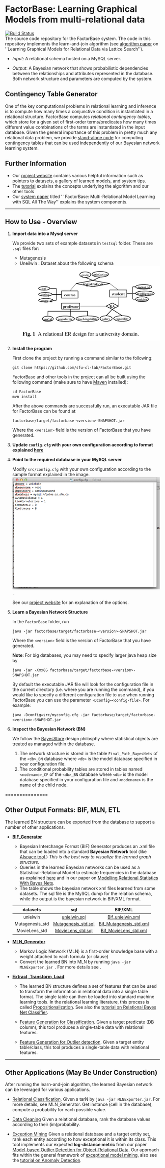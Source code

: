 # FactorBase: Learning Graphical Models from multi-relational data

[![Build Status](https://travis-ci.org/sfu-cl-lab/FactorBase.svg?branch=master)](https://travis-ci.org/sfu-cl-lab/FactorBase)   
The source code repository for the FactorBase system. 
The code in this repository implements the learn-and-join algorithm (see [algorithm paper](http://www.cs.sfu.ca/~oschulte/pubs.html) on  ''Learning Graphical Models for Relational Data via Lattice Search''). 


+ _Input_: A relational schema hosted on a MySQL server. 

+ _Output_: A Bayesian network that shows probabilistic dependencies between the relationships and attributes represented in the database. Both network structure and parameters are computed by the system.

## Contingency Table Generator

One of the key computational problems in relational learning and inference is to compute how many times a conjunctive condition is instantiated in a relational structure. FactorBase computes _relational contingency tables_, which store for a given set of first-order terms/predicates how many times different value combinations of the terms are instantiated in the input database. Given the general importance of this problem in pretty much any relational data problem, we provide [stand-alone code](https://github.com/sfu-cl-lab/FactorBase/blob/master/documentation/ct-table-generator.md) for computing contingency tables that can be  used independently of our Bayesian network learning system.


## Further Information

+ Our [project website](https://sfu-cl-lab.github.io/FactorBase/) contains various helpful information such as pointers to datasets, a gallery of learned models, and system tips. 
+ The [tutorial](https://oschulte.github.io/srl-tutorial-slides/) explains the concepts underlying the algorithm and our other tools 
+ Our [system paper](http://www.cs.sfu.ca/~oschulte/pubs.html) titled '' FactorBase: Multi-Relational Model Learning with SQL All The Way'' explains the system components.

-------------------------------------

## How to Use - Overview

1. **Import data into a Mysql server**

	We provide two sets of example datasets in `testsql` folder. These are `.sql` files for:
	* Mutagenesis
	* Uneilwin : Dataset about the following schema ![University Schema](/images/univschema.png)

2. **Install the program** 

	First clone the project by running a command similar to the following:

	```shell
	git clone https://github.com/sfu-cl-lab/FactorBase.git
	```

	FactorBase and other tools in the project can all be built using the following command (make sure to have [Maven](https://maven.apache.org) installed):

	```shell
	cd FactorBase
	mvn install
	```

	After the above commands are successfully run, an executable JAR file for FactorBase can be found at:

	```shell
	factorbase/target/factorbase-<version>-SNAPSHOT.jar
	```
	Where the `<version>` field is the version of FactorBase that you have generated.

3.  **Update `config.cfg`  with your own configuration according to format explained [here](https://sfu-cl-lab.github.io/FactorBase/options.html)**

4. **Point to the required database in your MySQL server**

	Modify `src/config.cfg` with your own configuration according to the sample format explained in the image. ![Sample Configuration](/images/configuration.png).

	See our [project website](https://sfu-cl-lab.github.io/FactorBase/options.html) for an explanation of the options.

5. **Learn a Bayesian Network Structure**

	In the `FactorBase` folder, run

	```shell
	java -jar factorbase/target/factorbase-<version>-SNAPSHOT.jar
	```

	Where the `<version>` field is the version of FactorBase that you have generated.

	**Note**: For big databases, you may need to specify larger java heap size by

	```shell
	java -jar -Xmx8G factorbase/target/factorbase-<version>-SNAPSHOT.jar
	```

	By default the executable JAR file will look for the configuration file in the current directory (i.e. where you are running the command), if you would like to specify a different configuration file to use when running FactorBase you can use the parameter `-Dconfig=<config-file>`.  For example:

	```shell
	java -Dconfig=src/myconfig.cfg -jar factorbase/target/factorbase-<version>-SNAPSHOT.jar
	```

6. **Inspect the Bayesian Network (BN)**

	We follow the [BayesStore](http://dl.acm.org/citation.cfm?id=1453896) design philosphy where statistical objects are treated as managed within the database. 

	1. The network structure is stored in the table `Final_Path_BayesNets` of the `<db>_BN` database where `<db>` is the model database specified in your configuration file.
	2. The conditional probability tables are stored in tables named `<nodename>_CP` of the `<db>_BN` database where `<db>` is the model database specified in your configuration file and `<nodename>` is the name of the child node.

===============
## Other Output Formats: BIF, MLN, ETL

The learned BN structure can be exported from the database to support a number of other applications.

+ **[BIF_Generator](https://github.com/sfu-cl-lab/BIF_Generator)**
	* Bayesian Interchange Format (BIF) Generator produces an .xml file that can be loaded into a standard **Bayesian Network** tool (like [AIspace tool](http://aispace.org/bayes/).) 
	*This is the *best* way to visualize the learned graph structure.* 
	* Queries in the learned Bayesian networks can be used as a Statistical-Relational Model to estimate frequencies in the database as explained [here](https://www.researchgate.net/publication/2919745_Selectivity_Estimation_using_Probabilistic_Models) and in our paper on [Modelling Relational Statistics With Bayes Nets](http://www.cs.sfu.ca/%7Eoschulte/files/pubs/ilp2012.pdf). 
	* The table shows the bayesian network xml files learned from some datasets. The sql file is the MySQL dump for the relation schema, while the output is the bayesian network in BIF/XML format.

	| datasets      	      | sql                         | BIF/XML                   |
	| :-------------: 	      |:-------------:              |  :-----:                   |
	| unielwin | [unielwin.sql](./testsql/unielwin) | [Bif_unielwin.xml](./BN_xml/Bif_unielwin.xml) | 
	| Mutagenesis_std | [Mutagenesis_std.sql](./testsql/Mutagenesis_std) | [Bif_Mutagenesis_std.xml](./BN_xml/Bif_Mutagenesis_std.xml) |
	| MovieLens_std | [MovieLens_std.sql](./testsql/MovieLens_std) | [Bif_MovieLens_std.xml](./BN_xml/Bif_MovieLens_std.xml) |


+ **[MLN_Generator](https://github.com/sfu-cl-lab/MLN_Generator)**
	* Markov Logic Network (MLN) is a first-order knowledge base with a weight attached to each formula (or clause)
	* Convert the learned BN into MLN by running `java -jar MLNExporter.jar `. For more details see .

+ **[Extract, Transform, Load](https://en.wikipedia.org/wiki/Extract,_transform,_load)**
	* The learned BN structure defines a set of features that can be used to transform the information in relational data into a single table format. The single table can then be loaded into standard machine learning tools. In the relational learning literature, this process is called [Propositionalization](http://link.springer.com/referenceworkentry/10.1007%2F978-0-387-30164-8_680). See also the [tutorial on Relational Bayes Net Classifier](https://oschulte.github.io/srl-tutorial-slides/ch5-rel-bayes-net-classifier.pptx).

	+ [Feature Generation for Classification](https://github.com/sfu-cl-lab/etl-classification). Given a target predicate (DB column), this tool produces a single-table data with relational features. 

	+ [Feature Generation for Outlier detection](https://github.com/sfu-cl-lab/etl-outlier-detection). Given a target entity table/class, this tool produces a single-table data with relational features. 

-------------------------------------------------

## Other Applications (May Be Under Construction) 

After running the learn-and-join algorithm, the learned Bayesian network can be leveraged for various applications. 

+ [Relational Classification](https://github.com/sfu-cl-lab/relational-classification). Given a tarN by
`java -jar MLNExporter.jar`.
For more details, see MLN_Generator. Get instance (cell in the database), compute a probability for each possible value.

+ [Data Cleaning](https://github.com/sfu-cl-lab/data-cleaning) 
Given a relational database, rank the database values according to their (im)probability.

+ [Exception Mining](https://github.com/sfu-cl-lab/exception-mining) 
Given a relational database and a target entity set, rank each entity according to how exceptional it is within its class. This tool implements our expected **log-distance metric** from our paper [Model-based Outlier Detection for Object-Relational Data](http://www.cs.sfu.ca/~oschulte/pubs.html). Our approach fits within the general framework of [exceptional model mining](http://www.cs.uu.nl/groups/ADA/emm/), also see the [tutorial on Anomaly Detection](https://oschulte.github.io/srl-tutorial-slides/ch6-anomaly.pptx).
